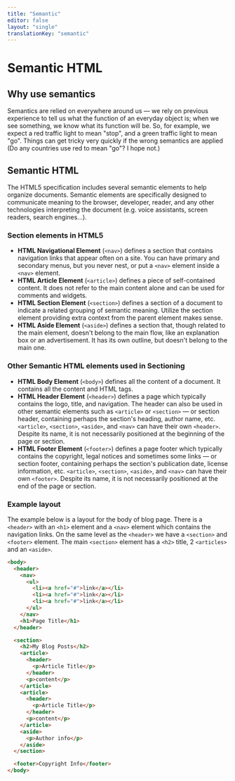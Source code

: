 ```yaml
---
title: "Semantic"
editor: false
layout: "single"
translationKey: "semantic"
---
```


# Semantic HTML

## Why use semantics

Semantics are relied on everywhere around us — we rely on previous experience to tell us what the function of an everyday object is; when we see something, we know what its function will be. So, for example, we expect a red traffic light to mean "stop", and a green traffic light to mean "go". Things can get tricky very quickly if the wrong semantics are applied (Do any countries use red to mean "go"? I hope not.)

## Semantic HTML

The HTML5 specification includes several semantic elements to help organize documents. Semantic elements are specifically designed to communicate meaning to the browser, developer, reader, and any other technologies interpreting the document (e.g. voice assistants, screen readers, search engines...).

### Section elements in HTML5

- **HTML Navigational Element** (`<nav>`) defines a section that contains navigation links that appear often on a site. You can have primary and secondary menus, but you never nest, or put a `<nav>` element inside a `<nav>` element.
- **HTML Article Element** (`<article>`) defines a piece of self-contained content. It does not refer to the main content alone and can be used for comments and widgets.
- **HTML Section Element** (`<section>`) defines a section of a document to indicate a related grouping of semantic meaning. Utilize the section element providing extra context from the parent element makes sense.
- **HTML Aside Element** (`<aside>`) defines a section that, though related to the main element, doesn't belong to the main flow, like an explanation box or an advertisement. It has its own outline, but doesn't belong to the main one.

### Other Semantic HTML elements used in Sectioning

- **HTML Body Element** (`<body>`) defines all the content of a document. It contains all the content and HTML tags.
- **HTML Header Element** (`<header>`) defines a page which typically contains the logo, title, and navigation. The header can also be used in other semantic elements such as `<article>` or `<section>` — or section header, containing perhaps the section's heading, author name, etc. `<article>`, `<section>`, `<aside>`, and `<nav>` can have their own `<header>`. Despite its name, it is not necessarily positioned at the beginning of the page or section.
- **HTML Footer Element** (`<footer>`) defines a page footer which typically contains the copyright, legal notices and sometimes some links — or section footer, containing perhaps the section's publication date, license information, etc. `<article>`, `<section>`, `<aside>`, and `<nav>` can have their own `<footer>`. Despite its name, it is not necessarily positioned at the end of the page or section.

### Example layout

The example below is a layout for the body of blog page. There is a `<header>` with an `<h1>` element and a `<nav>` element which contains the navigation links. On the same level as the `<header>` we have a `<section>` and `<footer>` element. The main `<section>` element has a `<h2>` title, 2 `<articles>` and an `<aside>`.

```html
<body>
  <header>
    <nav>
      <ul>
        <li><a href="#">link</a></li>
        <li><a href="#">link</a></li>
        <li><a href="#">link</a></li>
      </ul>
    </nav>
    <h1>Page Title</h1>
  </header>

  <section>
    <h2>My Blog Posts</h2>
    <article>
      <header>
        <p>Article Title</p>
      </header>
      <p>content</p>
    </article>
    <article>
      <header>
        <p>Article Title</p>
      </header>
      <p>content</p>
    </article>
    <aside>
      <p>Author info</p>
    </aside>
  </section>

  <footer>Copyright Info</footer>
</body>
```
